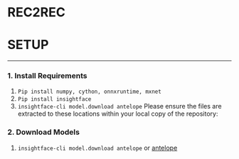 # REC2REC


# SETUP
-------
### 1. Install Requirements
  1. ```Pip install numpy, cython, onnxruntime, mxnet ```
  2. ```Pip install insightface```
  3. ```insightface-cli model.download antelope```
Please ensure the files are extracted to these locations within your local copy of the repository:
### 2. Download Models
  1. ```insightface-cli model.download antelope```
  or [antelope](https://onedrive.live.com/?authkey=%21ADJ0aAOSsc90neY&cid=4A83B6B633B029CC&id=4A83B6B633B029CC%215837&parId=4A83B6B633B029CC%215834&action=locate)
